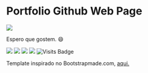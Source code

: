 # Portfolio Github Web Page

[<img src ="https://img.shields.io/badge/Website-Juan_Prado-%23.svg?&style=for-the-badge&logo=&logoColor=white%22">](https://juanvieiraprado99.netlify.app)

Espero que gostem. 😄

[<img src="https://img.shields.io/badge/twitter-%231DA1F2.svg?&style=for-the-badge&logo=twitter&logoColor=white" />](https://twitter.com/juanprado99) [<img src="https://img.shields.io/badge/linkedin-%230077B5.svg?&style=for-the-badge&logo=linkedin&logoColor=white" />](https://www.linkedin.com/in/juanvieiraprado/) [<img src = "https://img.shields.io/badge/instagram-%23E4405F.svg?&style=for-the-badge&logo=instagram&logoColor=white">](https://www.instagram.com/juandark1999/?hl=pt-br) [<img src = "https://img.shields.io/badge/facebook-%231877F2.svg?&style=for-the-badge&logo=facebook&logoColor=white">](https://www.facebook.com/juan.prado.503)  ![Visits Badge](https://badges.pufler.dev/visits/JuanVieiraPrado/JuanVieiraPrado?style=for-the-badge ) 

Template inspirado no Bootstrapmade.com, [aqui.](https://bootstrapmade.com/iportfolio-bootstrap-portfolio-websites-template/)
